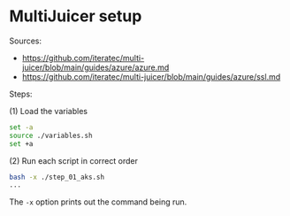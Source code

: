 # MultiJuicer setup

Sources:

* https://github.com/iteratec/multi-juicer/blob/main/guides/azure/azure.md
* https://github.com/iteratec/multi-juicer/blob/main/guides/azure/ssl.md

Steps:

(1) Load the variables

```bash
set -a
source ./variables.sh
set +a
```

(2) Run each script in correct order

```bash
bash -x ./step_01_aks.sh
...
```

The `-x` option prints out the command being run.
